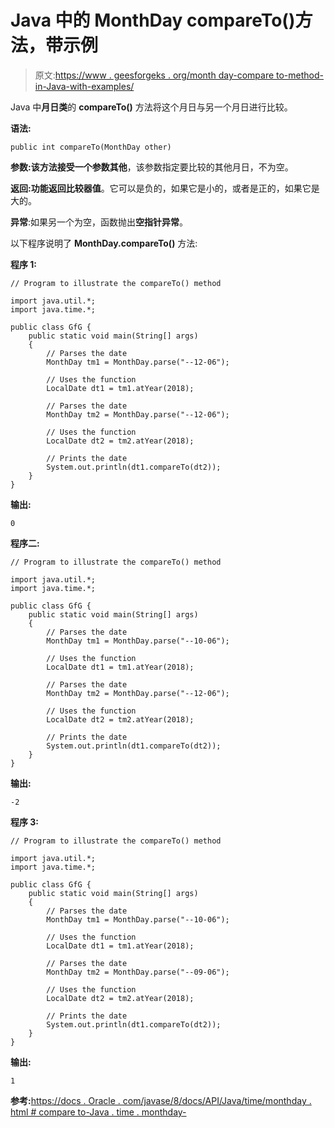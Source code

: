 # Java 中的 MonthDay compareTo()方法，带示例

> 原文:[https://www . geesforgeks . org/month day-compare to-method-in-Java-with-examples/](https://www.geeksforgeeks.org/monthday-compareto-method-in-java-with-examples/)

Java 中**月日类**的 **compareTo()** 方法将这个月日与另一个月日进行比较。

**语法:**

```
public int compareTo(MonthDay other)
```

**参数:**该方法接受一个参数**其他**，该参数指定要比较的其他月日，不为空。

**返回:**功能返回**比较器值**。它可以是负的，如果它是小的，或者是正的，如果它是大的。

**异常**:如果另一个为空，函数抛出**空指针异常**。

以下程序说明了 **MonthDay.compareTo()** 方法:

**程序 1:**

```
// Program to illustrate the compareTo() method

import java.util.*;
import java.time.*;

public class GfG {
    public static void main(String[] args)
    {
        // Parses the date
        MonthDay tm1 = MonthDay.parse("--12-06");

        // Uses the function
        LocalDate dt1 = tm1.atYear(2018);

        // Parses the date
        MonthDay tm2 = MonthDay.parse("--12-06");

        // Uses the function
        LocalDate dt2 = tm2.atYear(2018);

        // Prints the date
        System.out.println(dt1.compareTo(dt2));
    }
}
```

**输出:**

```
0

```

**程序二:**

```
// Program to illustrate the compareTo() method

import java.util.*;
import java.time.*;

public class GfG {
    public static void main(String[] args)
    {
        // Parses the date
        MonthDay tm1 = MonthDay.parse("--10-06");

        // Uses the function
        LocalDate dt1 = tm1.atYear(2018);

        // Parses the date
        MonthDay tm2 = MonthDay.parse("--12-06");

        // Uses the function
        LocalDate dt2 = tm2.atYear(2018);

        // Prints the date
        System.out.println(dt1.compareTo(dt2));
    }
}
```

**输出:**

```
-2

```

**程序 3:**

```
// Program to illustrate the compareTo() method

import java.util.*;
import java.time.*;

public class GfG {
    public static void main(String[] args)
    {
        // Parses the date
        MonthDay tm1 = MonthDay.parse("--10-06");

        // Uses the function
        LocalDate dt1 = tm1.atYear(2018);

        // Parses the date
        MonthDay tm2 = MonthDay.parse("--09-06");

        // Uses the function
        LocalDate dt2 = tm2.atYear(2018);

        // Prints the date
        System.out.println(dt1.compareTo(dt2));
    }
}
```

**输出:**

```
1

```

**参考:**[https://docs . Oracle . com/javase/8/docs/API/Java/time/monthday . html # compare to-Java . time . monthday-](https://docs.oracle.com/javase/8/docs/api/java/time/MonthDay.html#compareTo-java.time.MonthDay-)